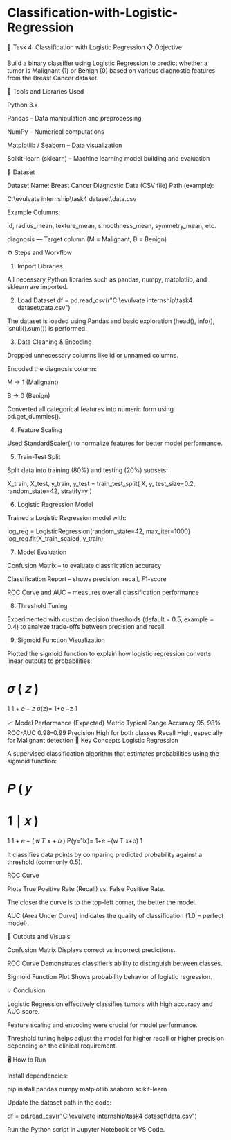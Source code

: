 # Classification-with-Logistic-Regression
🧠 Task 4: Classification with Logistic Regression
📋 Objective

Build a binary classifier using Logistic Regression to predict whether a tumor is Malignant (1) or Benign (0) based on various diagnostic features from the Breast Cancer dataset.

🧰 Tools and Libraries Used

Python 3.x

Pandas – Data manipulation and preprocessing

NumPy – Numerical computations

Matplotlib / Seaborn – Data visualization

Scikit-learn (sklearn) – Machine learning model building and evaluation

📂 Dataset

Dataset Name: Breast Cancer Diagnostic Data (CSV file)
Path (example):

C:\evulvate internship\task4 dataset\data.csv

Example Columns:

id, radius_mean, texture_mean, smoothness_mean, symmetry_mean, etc.

diagnosis — Target column (M = Malignant, B = Benign)

⚙️ Steps and Workflow
1. Import Libraries

All necessary Python libraries such as pandas, numpy, matplotlib, and sklearn are imported.

2. Load Dataset
df = pd.read_csv(r"C:\evulvate internship\task4 dataset\data.csv")


The dataset is loaded using Pandas and basic exploration (head(), info(), isnull().sum()) is performed.

3. Data Cleaning & Encoding

Dropped unnecessary columns like id or unnamed columns.

Encoded the diagnosis column:

M → 1 (Malignant)

B → 0 (Benign)

Converted all categorical features into numeric form using pd.get_dummies().

4. Feature Scaling

Used StandardScaler() to normalize features for better model performance.

5. Train-Test Split

Split data into training (80%) and testing (20%) subsets:

X_train, X_test, y_train, y_test = train_test_split(
    X, y, test_size=0.2, random_state=42, stratify=y
)

6. Logistic Regression Model

Trained a Logistic Regression model with:

log_reg = LogisticRegression(random_state=42, max_iter=1000)
log_reg.fit(X_train_scaled, y_train)

7. Model Evaluation

Confusion Matrix – to evaluate classification accuracy

Classification Report – shows precision, recall, F1-score

ROC Curve and AUC – measures overall classification performance

8. Threshold Tuning

Experimented with custom decision thresholds (default = 0.5, example = 0.4) to analyze trade-offs between precision and recall.

9. Sigmoid Function Visualization

Plotted the sigmoid function to explain how logistic regression converts linear outputs to probabilities:

𝜎
(
𝑧
)
=
1
1
+
𝑒
−
𝑧
σ(z)=
1+e
−z
1
	​

📈 Model Performance (Expected)
Metric	Typical Range
Accuracy	95–98%
ROC-AUC	0.98–0.99
Precision	High for both classes
Recall	High, especially for Malignant detection
🧩 Key Concepts
Logistic Regression

A supervised classification algorithm that estimates probabilities using the sigmoid function:

𝑃
(
𝑦
=
1
∣
𝑥
)
=
1
1
+
𝑒
−
(
𝑤
𝑇
𝑥
+
𝑏
)
P(y=1∣x)=
1+e
−(w
T
x+b)
1
	​


It classifies data points by comparing predicted probability against a threshold (commonly 0.5).

ROC Curve

Plots True Positive Rate (Recall) vs. False Positive Rate.

The closer the curve is to the top-left corner, the better the model.

AUC (Area Under Curve) indicates the quality of classification (1.0 = perfect model).

🧾 Outputs and Visuals

Confusion Matrix
Displays correct vs incorrect predictions.

ROC Curve
Demonstrates classifier’s ability to distinguish between classes.

Sigmoid Function Plot
Shows probability behavior of logistic regression.

💡 Conclusion

Logistic Regression effectively classifies tumors with high accuracy and AUC score.

Feature scaling and encoding were crucial for model performance.

Threshold tuning helps adjust the model for higher recall or higher precision depending on the clinical requirement.

🖥️ How to Run

Install dependencies:

pip install pandas numpy matplotlib seaborn scikit-learn


Update the dataset path in the code:

df = pd.read_csv(r"C:\evulvate internship\task4 dataset\data.csv")


Run the Python script in Jupyter Notebook or VS Code.
